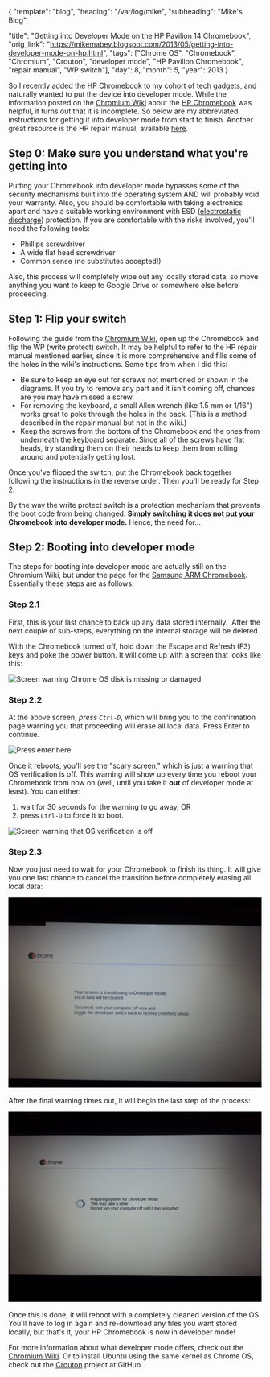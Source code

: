 {
  "template": "blog",
  "heading": "/var/log/mike",
  "subheading": "Mike's Blog",

  "title": "Getting into Developer Mode on the HP Pavilion 14 Chromebook",
  "orig_link": "https://mikemabey.blogspot.com/2013/05/getting-into-developer-mode-on-hp.html",
  "tags": ["Chrome OS", "Chromebook", "Chromium", "Crouton", "developer mode", "HP Pavilion Chromebook",
           "repair manual", "WP switch"],
  "day": 8,
  "month": 5,
  "year": 2013
}

So I recently added the HP Chromebook to my cohort of tech gadgets, and naturally wanted to put the device into
developer mode. While the information posted on the [Chromium Wiki](http://www.chromium.org/chromium-os) about the [HP
Chromebook](http://www.chromium.org/chromium-os/developer-information-for-chrome-os-devices/hp-pavilion-14-chromebook)
was helpful, it turns out that it is incomplete. So below are my abbreviated instructions for getting it into developer
mode from start to finish. Another great resource is the HP repair manual, available
[here](http://www.manualbag.com/hp/hp-laptops/hp-pavilion-14-c010us-chromebook/).

## Step 0: Make sure you understand what you're getting into

Putting your Chromebook into developer mode bypasses some of the security mechanisms built into the operating system AND
will probably void your warranty. Also, you should be comfortable with taking electronics apart and have a suitable
working environment with ESD ([electrostatic discharge](http://en.wikipedia.org/wiki/Electrostatic_discharge))
protection. If you are comfortable with the risks involved, you'll need the following tools:

* Phillips screwdriver
* A wide flat head screwdriver
* Common sense (no substitutes accepted!)

Also, this process will completely wipe out any locally stored data, so move anything you want to keep to Google Drive
or somewhere else before proceeding.


## Step 1: Flip your switch

Following the guide from the [Chromium
Wiki](http://www.chromium.org/chromium-os/developer-information-for-chrome-os-devices/hp-pavilion-14-chromebook), open
up the Chromebook and flip the WP (write protect) switch. It may be helpful to refer to the HP repair manual mentioned
earlier, since it is more comprehensive and fills some of the holes in the wiki's instructions. Some tips from when I
did this:

* Be sure to keep an eye out for screws not mentioned or shown in the diagrams. If you try to remove any part and it
  isn't coming off, chances are you may have missed a screw.
* For removing the keyboard, a small Allen wrench (like 1.5 mm or 1/16") works great to poke through the holes in the
  back. (This is a method described in the repair manual but not in the wiki.)
* Keep the screws from the bottom of the Chromebook and the ones from underneath the keyboard separate. Since all of the
  screws have flat heads, try standing them on their heads to keep them from rolling around and potentially getting
  lost.

Once you've flipped the switch, put the Chromebook back together following the instructions in the reverse order. Then
you'll be ready for Step 2.

By the way the write protect switch is a protection mechanism that prevents the boot code from being changed. **Simply
switching it does not put your Chromebook into developer mode.** Hence, the need for...


## Step 2: Booting into developer mode

The steps for booting into developer mode are actually still on the Chromium Wiki, but under the page for the [Samsung
ARM Chromebook](http://www.chromium.org/chromium-os/developer-information-for-chrome-os-devices/samsung-arm-chromebook).
Essentially these steps are as follows.

### Step 2.1

First, this is your last chance to back up any data stored internally.  After the next couple of sub-steps, everything
on the internal storage will be deleted.

With the Chromebook turned off, hold down the Escape and Refresh (F3) keys and poke the power button. It will come up
with a screen that looks like this:

![Screen warning Chrome OS disk is missing or damaged](chromebook_step_2_1.jpg)

### Step 2.2

At the above screen, *press `Ctrl-D`*, which will bring you to the confirmation page warning you that proceeding will
erase all local data. Press Enter to continue.

![Press enter here](https://4.bp.blogspot.com/-8OuKNZy_TjI/UYpV5INqFfI/AAAAAAAADeQ/iyGKqlDTKhg/s1600/20130508_033606.jpg)

Once it reboots, you'll see the "scary screen," which is just a warning that OS verification is off. This warning will
show up every time you reboot your Chromebook from now on (well, until you take it **out** of developer mode at least).
You can either:

1. wait for 30 seconds for the warning to go away, OR
2. press `Ctrl-D` to force it to boot.

![Screen warning that OS verification is off](chromebook_step_2_2_2.jpg)

### Step 2.3

Now you just need to wait for your Chromebook to finish its thing. It will give you one last chance to cancel the
transition before completely erasing all local data:

![Last chance to cancel](chromebook_step_2_3_1.jpg)

After the final warning times out, it will begin the last step of the process:

![Preparing system for Developer Mode](chromebook_step_2_3_2.jpg)

Once this is done, it will reboot with a completely cleaned version of the OS. You'll have to log in again and
re-download any files you want stored locally, but that's it, your HP Chromebook is now in developer mode!

For more information about what developer mode offers, check out the [Chromium
Wiki](http://www.chromium.org/chromium-os). Or to install Ubuntu using the same kernel as Chrome OS, check out the
[Crouton](https://github.com/dnschneid/crouton) project at GitHub.

